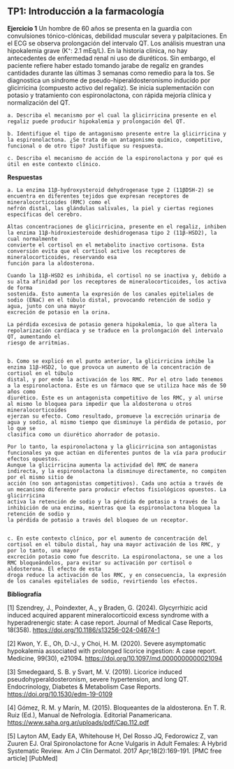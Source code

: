 ## TP1: Introducción a la farmacología

**Ejercicio 1**
Un hombre de 60 años se presenta en la guardia con convulsiones tónico-clónicas, debilidad muscular severa y palpitaciones. En el ECG se observa prolongación del intervalo QT. Los análisis muestran una hipokalemia grave (K⁺: 2.1 mEq/L).
En la historia clínica, no hay antecedentes de enfermedad renal ni uso de diuréticos. Sin embargo, el paciente refiere haber estado tomando jarabe de regaliz en grandes cantidades durante las últimas 3 semanas como remedio para la tos.
Se diagnostica un síndrome de pseudo-hiperaldosteronismo inducido por glicirricina (compuesto activo del regaliz). Se inicia suplementación con potasio y tratamiento con espironolactona, con rápida mejoría clínica y normalización del QT.

    a. Describa el mecanismo por el cual la glicirricina presente en el regaliz puede producir hipokalemia y prolongación del QT.

    b. Identifique el tipo de antagonismo presente entre la glicirricina y la espironolactona. ¿Se trata de un antagonismo químico, competitivo, funcional o de otro tipo? Justifique su respuesta.
    
    c. Describa el mecanismo de acción de la espironolactona y por qué es útil en este contexto clínico.

**Respuestas**

    a. La enzima 11β-hydroxysteroid dehydrogenase type 2 (11βDSH-2) se encuentra en diferentes tejidos que expresan receptores de mineralocorticoides (RMC) como el
    nefrón distal, las glándulas salivales, la piel y ciertas regiones específicas del cerebro.
    
    Altas concentraciones de glicirricina, presente en el regaliz, inhiben la enzima 11β-hidroxiesteroide deshidrogenasa tipo 2 (11β-HSD2), la cual normalmente  
    convierte el cortisol en el metabolito inactivo cortisona. Esta conversión evita que el cortisol active los receptores de mineralocorticoides, reservando esa
    función para la aldosterona.
    
    Cuando la 11β-HSD2 es inhibida, el cortisol no se inactiva y, debido a su alta afinidad por los receptores de mineralocorticoides, los activa de forma     
    sostenida. Esto aumenta la expresión de los canales epiteliales de sodio (ENaC) en el túbulo distal, provocando retención de sodio y agua, junto con una mayor
    excreción de potasio en la orina.
    
    La pérdida excesiva de potasio genera hipokalemia, lo que altera la repolarización cardíaca y se traduce en la prolongación del intervalo QT, aumentando el
    riesgo de arritmias.


    b. Como se explicó en el punto anterior, la glicirricina inhibe la enzima 11β-HSD2, lo que provoca un aumento de la concentración de cortisol en el túbulo
    distal, y por ende la activación de los RMC. Por el otro lado tenemos a la espironolactona. Este es un fármaco que se utiliza hace más de 50 años como
    diurético. Este es un antagonista competitivo de los RMC, y al unirse al mismo lo bloquea para impedir que la aldosterona u otros mineralocorticoides
    ejerzan su efecto. Como resultado, promueve la excreción urinaria de agua y sodio, al mismo tiempo que disminuye la pérdida de potasio, por lo que se
    clasifica como un diurético ahorrador de potasio.

    Por lo tanto, la espironolactona y la glicirricina son antagonistas funcionales ya que actúan en diferentes puntos de la vía para producir efectos opuestos.
    Aunque la glicirricina aumenta la actividad del RMC de manera indirecta, y la espironolactona la disminuye directamente, no compiten por el mismo sitio de
    acción (no son antagonistas competitivos). Cada uno actúa a través de un mecanismo diferente para producir efectos fisiológicos opuestos. La glicirricina
    activa la retención de sodio y la pérdida de potasio a través de la inhibición de una enzima, mientras que la espironolactona bloquea la retención de sodio y
    la pérdida de potasio a través del bloqueo de un receptor.


    c. En este contexto clínico, por el aumento de concentración del cortisol en el túbulo distal, hay una mayor activación de los RMC, y por lo tanto, una mayor
    excreción potasio como fue descrito. La espironolactona, se une a los RMC bloqueándolos, para evitar su activación por cortisol o aldosterona. El efecto de esta
    droga reduce la activación de los RMC, y en consecuencia, la expresión de los canales epiteliales de sodio, revirtiendo los efectos.  

**Bibliografía**

[1] Szendrey, J., Poindexter, A., y Braden, G. (2024). Glycyrrhizic acid induced acquired apparent mineralocorticoid excess syndrome with a hyperadrenergic state: A case report. Journal of Medical Case Reports, 18(358). https://doi.org/10.1186/s13256-024-04674-1

[2] Kwon, Y. E., Oh, D.-J., y Choi, H. M. (2020). Severe asymptomatic hypokalemia associated with prolonged licorice ingestion: A case report. Medicine, 99(30), e21094. https://doi.org/10.1097/md.0000000000021094

[3] Smedegaard, S. B. y Svart, M. V. (2019). Licorice induced pseudohyperaldosteronism, severe hypertension, and long QT. Endocrinology, Diabetes & Metabolism Case Reports. https://doi.org/10.1530/edm-19-0109

[4]  Gómez, R. M. y Marín, M. (2015). Bloqueantes de la aldosterona. En T. R. Ruiz (Ed.), Manual de Nefrología. Editorial Panamericana. https://www.saha.org.ar/uploads/pdf/Cap.112.pdf 

[5] Layton AM, Eady EA, Whitehouse H, Del Rosso JQ, Fedorowicz Z, van Zuuren EJ. Oral Spironolactone for Acne Vulgaris in Adult Females: A Hybrid Systematic Review. Am J Clin Dermatol. 2017 Apr;18(2):169-191. [PMC free article] [PubMed]
 

